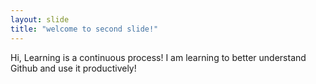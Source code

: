 ```yaml
---
layout: slide
title: "welcome to second slide!"
---
```

Hi, Learning is a continuous process!
I am learning to better understand Github and use it productively!
